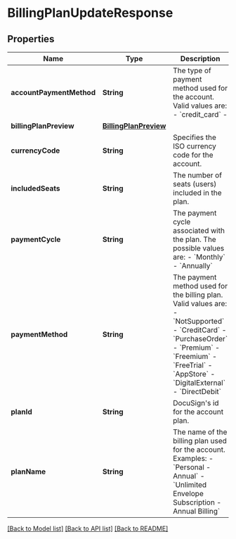 # BillingPlanUpdateResponse

## Properties
Name | Type | Description | Notes
------------ | ------------- | ------------- | -------------
**accountPaymentMethod** | **String** | The type of payment method used for the account. Valid values are:  - &#x60;credit_card&#x60; -  | [optional] 
**billingPlanPreview** | [**BillingPlanPreview**](BillingPlanPreview.md) |  | [optional] 
**currencyCode** | **String** | Specifies the ISO currency code for the account. | [optional] 
**includedSeats** | **String** | The number of seats (users) included in the plan. | [optional] 
**paymentCycle** | **String** | The payment cycle associated with the plan. The possible values are:   - &#x60;Monthly&#x60; - &#x60;Annually&#x60;  | [optional] 
**paymentMethod** | **String** | The payment method used for the billing plan. Valid values are:  - &#x60;NotSupported&#x60; - &#x60;CreditCard&#x60; - &#x60;PurchaseOrder&#x60; - &#x60;Premium&#x60; - &#x60;Freemium&#x60; - &#x60;FreeTrial&#x60; - &#x60;AppStore&#x60; - &#x60;DigitalExternal&#x60; - &#x60;DirectDebit&#x60; | [optional] 
**planId** | **String** | DocuSign&#39;s id for the account plan. | [optional] 
**planName** | **String** | The name of the billing plan used for the account.  Examples:   - &#x60;Personal - Annual&#x60; - &#x60;Unlimited Envelope Subscription - Annual Billing&#x60; | [optional] 

[[Back to Model list]](../README.md#documentation-for-models) [[Back to API list]](../README.md#documentation-for-api-endpoints) [[Back to README]](../README.md)


